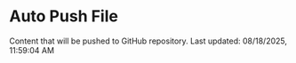 # Auto Push File

Content that will be pushed to GitHub repository.
Last updated: 08/18/2025, 11:59:04 AM